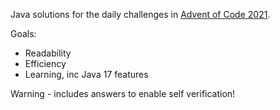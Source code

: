 Java solutions for the daily challenges in [Advent of Code 2021](https://adventofcode.com/2021/).

Goals:

* Readability
* Efficiency
* Learning, inc Java 17 features

Warning - includes answers to enable self verification!